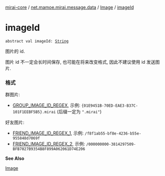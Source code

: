 [mirai-core](../../index.md) / [net.mamoe.mirai.message.data](../index.md) / [Image](index.md) / [imageId](./image-id.md)

# imageId

`abstract val imageId: `[`String`](https://kotlinlang.org/api/latest/jvm/stdlib/kotlin/-string/index.html)

图片的 id.

图片 id 不一定会长时间保存, 也可能在将来改变格式, 因此不建议使用 id 发送图片.

### 格式

群图片:

* [GROUP_IMAGE_ID_REGEX](../-g-r-o-u-p_-i-m-a-g-e_-i-d_-r-e-g-e-x.md), 示例: `{01E9451B-70ED-EAE3-B37C-101F1EEBF5B5}.mirai` (后缀一定为 `".mirai"`)

好友图片:

* [FRIEND_IMAGE_ID_REGEX_1](../-f-r-i-e-n-d_-i-m-a-g-e_-i-d_-r-e-g-e-x_1.md), 示例: `/f8f1ab55-bf8e-4236-b55e-955848d7069f`
* [FRIEND_IMAGE_ID_REGEX_2](../-f-r-i-e-n-d_-i-m-a-g-e_-i-d_-r-e-g-e-x_2.md), 示例: `/000000000-3814297509-BFB7027B9354B8F899A062061D74E206`

**See Also**

[Image](index.md)

